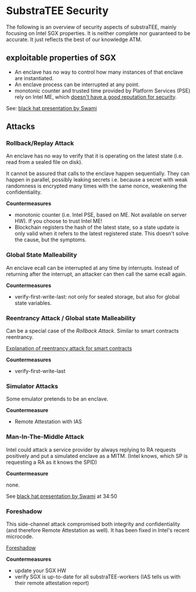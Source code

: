 # SubstraTEE Security
The following is an overview of security aspects of substraTEE, mainly focusing on Intel SGX properties. It is neither complete nor guaranteed to be accurate. It just reflects the best of our knowledge ATM.

## exploitable properties of SGX
* An enclave has no way to control how many instances of that enclave are instantiated.
* An enclave process can be interrupted at any point. 
* monotonic counter and trusted time provided by Platform Services (PSE) rely on Intel ME, which [doesn't have a good reputation for security](https://en.wikipedia.org/wiki/Intel_Management_Engine#Security_vulnerabilities).

See: [black hat presentation by Swami](https://youtu.be/0ZxBO3vLB-A)

## Attacks

### Rollback/Replay Attack
An enclave has no way to verify that it is operating on the latest state (i.e. read from a sealed file on disk).

It cannot be assured that calls to the enclave happen sequentially. They can happen in parallel, possibly leaking secrets i.e. because a secret with weak randomness is encrypted many times with the same nonce, weakening the confidentiality.

**Countermeasures**

* monotonic counter (i.e. Intel PSE, based on ME. Not available on server HW). If you choose to trust Intel ME!
* Blockchain registers the hash of the latest state, so a state update is only valid when it refers to the latest registered state. This doesn't solve the cause, but the symptoms.


### Global State Malleability
An enclave ecall can be interrupted at any time by interrupts. Instead of returning after the interrupt, an attacker can then call the same ecall again.

**Countermeasures**
* verify-first-write-last: not only for sealed storage, but also for global state variables.

### Reentrancy Attack / Global state Malleability
Can be a special case of the *Rollback Attack*.
Similar to smart contracts reentrancy.

[Explanation of reentrancy attack for smart contracts](https://medium.com/@gus_tavo_guim/reentrancy-attack-on-smart-contracts-how-to-identify-the-exploitable-and-an-example-of-an-attack-4470a2d8dfe4)

**Countermeasures**

* verify-first-write-last 

### Simulator Attacks

Some emulator pretends to be an enclave.

**Countermeasure**

* Remote Attestation with IAS

### Man-In-The-Middle Attack

Intel could attack a service provider by always replying to RA requests positively and put a simulated enclave as a MITM.
(Intel knows, which SP is requesting a RA as it knows the SPID)

**Countermeasure**

none.

See [black hat presentation by Swami](https://youtu.be/0ZxBO3vLB-A) at 34:50


### Foreshadow
This side-channel attack compromised both integrity and confidentiality (and therefore Remote Attestation as well). It has been fixed in Intel's recent microcode.

[Foreshadow](https://en.wikipedia.org/wiki/Foreshadow_(security_vulnerability))

**Countermeasures**

* update your SGX HW
* verify SGX is up-to-date for all substraTEE-workers (IAS tells us with their remote attestation report)

